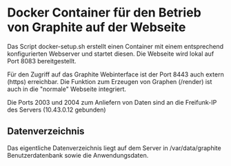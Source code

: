 # Docker Container für den Betrieb von Graphite auf der Webseite

Das Script docker-setup.sh erstellt einen Container mit einem entsprechend konfigurierten Webserver und startet diesen. 
Die Webseite wird lokal auf Port 8083 bereitgestellt. 

Für den Zugriff auf das Graphite Webinterface ist der Port 8443 auch extern (https) erreichbar.
Die Funktion zum Erzeugen von Graphen (/render) ist auch in die "normale" Webseite integriert.

Die Ports 2003 und 2004 zum Anliefern von Daten sind an die Freifunk-IP des Servers (10.43.0.12 gebunden)


## Datenverzeichnis 

Das eigentliche Datenverzeichnis liegt auf dem Server in /var/data/graphite Benutzerdatenbank sowie die Anwendungsdaten.
